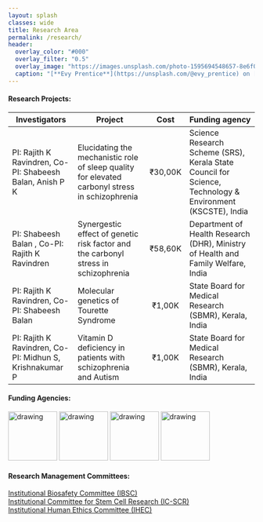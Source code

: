 ```yaml
---
layout: splash
classes: wide
title: Research Area
permalink: /research/
header:
  overlay_color: "#000"
  overlay_filter: "0.5"
  overlay_image: "https://images.unsplash.com/photo-1595694548657-8e6f0d681f8a?ixlib=rb-1.2.1&ixid=MnwxMjA3fDB8MHxwaG90by1wYWdlfHx8fGVufDB8fHx8&auto=format&fit=crop&w=1776&q=80"
  caption: "[**Evy Prentice**](https://unsplash.com/@evy_prentice) on [*Unsplash*](https://unsplash.com)"
---
```


#### **Research Projects:** 

| Investigators | Project | Cost | Funding agency |
|-----------------|-------------|:---------------:|---------------|
| PI: Rajith K Ravindren, Co-PI: Shabeesh Balan, Anish P K | Elucidating the mechanistic role of sleep quality for elevated carbonyl stress in schizophrenia | ₹30,00K | Science Research Scheme (SRS), Kerala State Council for Science, Technology & Environment (KSCSTE), India |
| PI: Shabeesh Balan , Co-PI: Rajith K Ravindren| Synergestic effect of genetic risk factor and the carbonyl stress in schizophrenia | ₹58,60K |Department of Health Research (DHR), Ministry of Health and Family Welfare, India |
| PI: Rajith K Ravindren, Co-PI: Shabeesh Balan | Molecular genetics of Tourette Syndrome | ₹1,00K | State Board for Medical Research (SBMR), Kerala, India |
| PI: Rajith K Ravindren, Co-PI: Midhun S, Krishnakumar P | Vitamin D deficiency in patients with schizophrenia and Autism | ₹1,00K | State Board for Medical Research (SBMR), Kerala, India |

#### **Funding Agencies:**
<img src="https://encrypted-tbn0.gstatic.com/images?q=tbn:ANd9GcSO5pOSkt7jjlLU9JTWx6CTf4uDivunQpaFtoH-k7Vw0PncZRxPAUTbyuBBaBOyGOvqTcw&usqp=CAU" alt="drawing" width="100"/> <img src="https://kscste.kerala.gov.in/wp-content/uploads/2019/06/emblem.jpg" alt="drawing" width="100" /> <img src="https://encrypted-tbn0.gstatic.com/images?q=tbn:ANd9GcTWr-lFGQbOGJ598HZ_n3rgqAUu5A3AAKBAvA&usqp=CAU" alt="drawing" width="100" /> <img src="https://i.imgur.com/VRLwdLI.png" alt="drawing" width="100" />

#### **Research Management Committees:**
<a href="/commitee/"> Institutional Biosafety Committee (IBSC) </a> <br/>
<a href="/icscr/"> Institutional Committee for Stem Cell Research (IC-SCR) </a> <br/>
<a href="/ihec/"> Institutional Human Ethics Committee (IHEC) </a> <br/>
